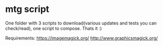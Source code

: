 # mtg script

One folder with 3 scripts to download(various updates and tests you can check/read), one script to compose. Thats it :)

Requirements:
	https://imagemagick.org/
	http://www.graphicsmagick.org/
